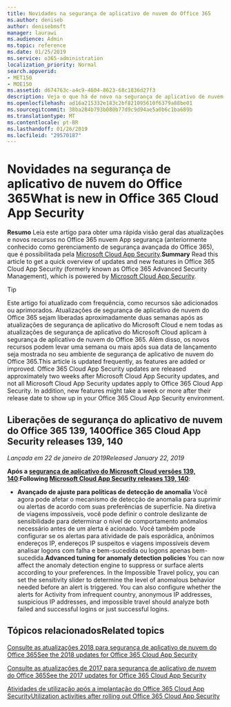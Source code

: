 ```yaml
---
title: Novidades na segurança de aplicativo de nuvem do Office 365
ms.author: deniseb
author: denisebmsft
manager: laurawi
ms.audience: Admin
ms.topic: reference
ms.date: 01/25/2019
ms.service: o365-administration
localization_priority: Normal
search.appverid:
- MET150
- MOE150
ms.assetid: d674763c-a4c9-4604-8623-68c1836d27f3
description: Veja o que há de novo na segurança de aplicativo de nuvem do Office 365
ms.openlocfilehash: ad16a215332e183c2bf821095610f6379a88be01
ms.sourcegitcommit: 38ba284b793b080b77d9c9d94ae5a0b6c1ba689b
ms.translationtype: MT
ms.contentlocale: pt-BR
ms.lasthandoff: 01/26/2019
ms.locfileid: "29570187"
---
```

# <a name="what-is-new-in-office-365-cloud-app-security"></a><span data-ttu-id="af51f-103">Novidades na segurança de aplicativo de nuvem do Office 365</span><span class="sxs-lookup"><span data-stu-id="af51f-103">What is new in Office 365 Cloud App Security</span></span>

<span data-ttu-id="af51f-104">**Resumo** Leia este artigo para obter uma rápida visão geral das atualizações e novos recursos no Office 365 nuvem App segurança (anteriormente conhecido como gerenciamento de segurança avançada do Office 365), que é possibilitada pela [Microsoft Cloud App Security](https://aka.ms/whatiscas).</span><span class="sxs-lookup"><span data-stu-id="af51f-104">**Summary** Read this article to get a quick overview of updates and new features in Office 365 Cloud App Security (formerly known as Office 365 Advanced Security Management), which is powered by [Microsoft Cloud App Security](https://aka.ms/whatiscas).</span></span>
  
> [!TIP]
> <span data-ttu-id="af51f-p101">Este artigo foi atualizado com frequência, como recursos são adicionados ou aprimorados. Atualizações de segurança de aplicativo de nuvem do Office 365 sejam liberadas aproximadamente duas semanas após as atualizações de segurança de aplicativo do Microsoft Cloud e nem todas as atualizações de segurança de aplicativo do Microsoft Cloud aplicam à segurança de aplicativo de nuvem do Office 365. Além disso, os novos recursos podem levar uma semana ou mais após sua data de lançamento seja mostrada no seu ambiente de segurança de aplicativo de nuvem do Office 365.</span><span class="sxs-lookup"><span data-stu-id="af51f-p101">This article is updated frequently, as features are added or improved. Office 365 Cloud App Security updates are released approximately two weeks after Microsoft Cloud App Security updates, and not all Microsoft Cloud App Security updates apply to Office 365 Cloud App Security. In addition, new features might take a week or more after their release date to show up in your Office 365 Cloud App Security environment.</span></span>

## <a name="office-365-cloud-app-security-releases-139-140"></a><span data-ttu-id="af51f-108">Liberações de segurança do aplicativo de nuvem do Office 365 139, 140</span><span class="sxs-lookup"><span data-stu-id="af51f-108">Office 365 Cloud App Security releases 139, 140</span></span>

<span data-ttu-id="af51f-109">*Lançada em 22 de janeiro de 2019*</span><span class="sxs-lookup"><span data-stu-id="af51f-109">*Released January 22, 2019*</span></span>

<span data-ttu-id="af51f-110">**Após a [segurança de aplicativo do Microsoft Cloud versões 139, 140](https://docs.microsoft.com/cloud-app-security/release-notes#cloud-app-security-release-139-140)**:</span><span class="sxs-lookup"><span data-stu-id="af51f-110">**Following [Microsoft Cloud App Security releases 139, 140](https://docs.microsoft.com/cloud-app-security/release-notes#cloud-app-security-release-139-140)**:</span></span>

- <span data-ttu-id="af51f-p102">**Avançado de ajuste para políticas de detecção de anomalia** Você agora pode afetar o mecanismo de detecção de anomalia para suprimir ou alertas de acordo com suas preferências de superfície. Na diretiva de viagens impossíveis, você pode definir o controle deslizante de sensibilidade para determinar o nível de comportamento anômalos necessário antes de um alerta é acionado. Você também pode configurar se os alertas para atividade de país esporádica, anônimos endereços IP, endereços IP suspeitos e viagens impossíveis devem analisar logons com falha e bem-sucedida ou logons apenas bem-sucedida.</span><span class="sxs-lookup"><span data-stu-id="af51f-p102">**Advanced tuning for anomaly detection policies** You can now affect the anomaly detection engine to suppress or surface alerts according to your preferences. In the Impossible Travel policy, you can set the sensitivity slider to determine the level of anomalous behavior needed before an alert is triggered. You can also configure whether the alerts for Activity from infrequent country, anonymous IP addresses, suspicious IP addresses, and impossible travel should analyze both failed and successful logins or just successful logins.</span></span> 

## <a name="related-topics"></a><span data-ttu-id="af51f-114">Tópicos relacionados</span><span class="sxs-lookup"><span data-stu-id="af51f-114">Related topics</span></span>

[<span data-ttu-id="af51f-115">Consulte as atualizações 2018 para segurança de aplicativo de nuvem do Office 365</span><span class="sxs-lookup"><span data-stu-id="af51f-115">See the 2018 updates for Office 365 Cloud App Security</span></span>](new-in-office-365-cas-2018.md)

[<span data-ttu-id="af51f-116">Consulte as atualizações de 2017 para segurança de aplicativo de nuvem do Office 365</span><span class="sxs-lookup"><span data-stu-id="af51f-116">See the 2017 updates for Office 365 Cloud App Security</span></span>](new-in-office-365-cas-2017.md)
    
[<span data-ttu-id="af51f-117">Atividades de utilização após a implantação do Office 365 Cloud App Security</span><span class="sxs-lookup"><span data-stu-id="af51f-117">Utilization activities after rolling out Office 365 Cloud App Security</span></span>](utilization-activities-for-ocas.md)